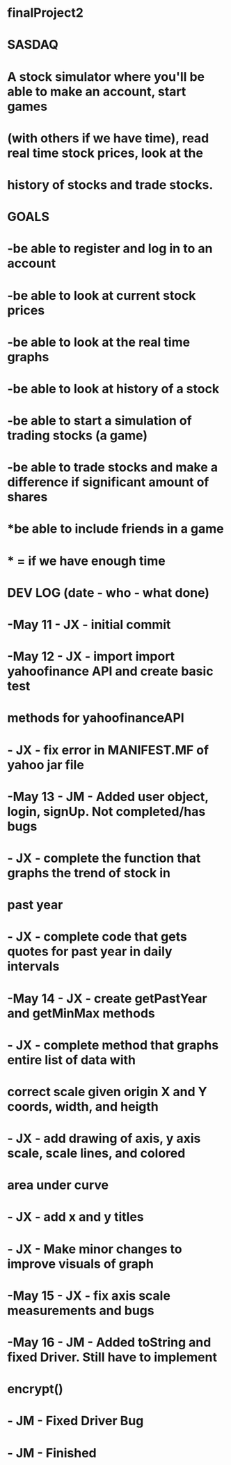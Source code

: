# finalProject2
# SASDAQ
# A stock simulator where you'll be able to make an account, start games
# (with others if we have time), read real time stock prices, look at the
# history of stocks and trade stocks. 

# GOALS 
# -be able to register and log in to an account
# -be able to look at current stock prices
# -be able to look at the real time graphs
# -be able to look at history of a stock
# -be able to start a simulation of trading stocks (a game)
# -be able to trade stocks and make a difference if significant amount of shares
# *be able to include friends in a game
# 

# * = if we have enough time 

# DEV LOG (date - who - what done)
# -May 11 - JX - initial commit
# -May 12 - JX - import import yahoofinance API and create basic test
#      	    	 methods for yahoofinanceAPI
#         - JX - fix error in MANIFEST.MF of yahoo jar file
# -May 13 - JM - Added user object, login, signUp. Not completed/has bugs
#         - JX - complete the function that graphs the trend of stock in
#	       	 past year
#	  - JX - complete code that gets quotes for past year in daily intervals
# -May 14 - JX - create getPastYear and getMinMax methods
#      	  - JX - complete method that graphs entire list of data with 
#	         correct scale given origin X and Y coords, width, and heigth
#         - JX - add drawing of axis, y axis scale, scale lines, and colored
#	          area under curve
#         - JX - add x and y titles
#         - JX - Make minor changes to improve visuals of graph
# -May 15 - JX - fix axis scale measurements and bugs
# -May 16 - JM - Added toString and fixed Driver. Still have to implement
#                encrypt()
#         - JM - Fixed Driver Bug
#         - JM - Finished 